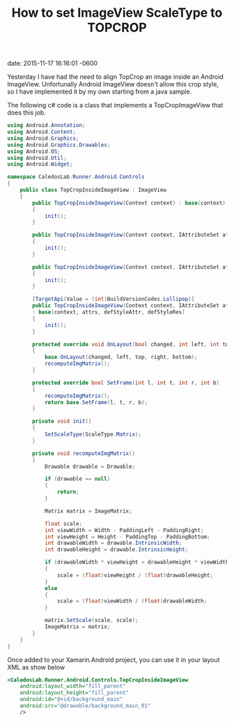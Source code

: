 ﻿---
title: How to set ImageView ScaleType to TOPCROP

tags: [xamarin, android, csharp, ImageView]
---
date: 2015-11-17 16:16:01 -0600

Yesterday I have had the need to align TopCrop an image inside an Android ImageView. Unfortunally Android ImageView doesn't allow this crop style, so I have implemented it by my own starting from a java sample.

The following c# code is a class that implements a TopCropImageView that does this job.

```csharp
using Android.Annotation;
using Android.Content;
using Android.Graphics;
using Android.Graphics.Drawables;
using Android.OS;
using Android.Util;
using Android.Widget;

namespace CaledosLab.Runner.Android.Controls
{
    public class TopCropInsideImageView : ImageView
    {
        public TopCropInsideImageView(Context context) : base(context)
        {
            init();
        }

        public TopCropInsideImageView(Context context, IAttributeSet attrs) : base(context, attrs)
        {
            init();
        }

        public TopCropInsideImageView(Context context, IAttributeSet attrs, int defStyleAttr) : base(context, attrs, defStyleAttr)
        {
            init();
        }

        [TargetApi(Value = (int)BuildVersionCodes.Lollipop)]
        public TopCropInsideImageView(Context context, IAttributeSet attrs, int defStyleAttr, int defStyleRes) 
        : base(context, attrs, defStyleAttr, defStyleRes)
        {
            init();
        }

        protected override void OnLayout(bool changed, int left, int top, int right, int bottom)
        {
            base.OnLayout(changed, left, top, right, bottom);
            recomputeImgMatrix();
        }

        protected override bool SetFrame(int l, int t, int r, int b)
        {
            recomputeImgMatrix();
            return base.SetFrame(l, t, r, b);
        }

        private void init()
        {
            SetScaleType(ScaleType.Matrix);
        }

        private void recomputeImgMatrix()
        {
            Drawable drawable = Drawable;

            if (drawable == null)
            {
                return;
            }

            Matrix matrix = ImageMatrix;

            float scale;
            int viewWidth = Width - PaddingLeft - PaddingRight;
            int viewHeight = Height - PaddingTop - PaddingBottom;
            int drawableWidth = drawable.IntrinsicWidth;
            int drawableHeight = drawable.IntrinsicHeight;

            if (drawableWidth * viewHeight < drawableHeight * viewWidth)
            {
                scale = (float)viewHeight / (float)drawableHeight;
            }
            else
            {
                scale = (float)viewWidth / (float)drawableWidth;
            }

            matrix.SetScale(scale, scale);
            ImageMatrix = matrix;
        }
    }
}
```


Once added to your Xamarin.Android project, you can use it in your layout XML as show below

```xml
<CaledosLab.Runner.Android.Controls.TopCropInsideImageView
    android:layout_width="fill_parent"
    android:layout_height="fill_parent"
    android:id="@+id/background_main"
    android:src="@drawable/background_main_01"
    />
```
